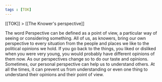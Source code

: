 ```yaml
---
tags : [TOK]
---
```


[[TOK]] > [[The Knower's perspective]]

The word Perspective can be defined as a point of view, a particular way of seeing or considering something.
All of us, as knowers, bring our own perspective to every situation from the people and places we like to the political opinions we hold. If you go back to the things, you liked or disliked when you were very young, you would probably have different opinions of them now. As our perspectives change so to do our taste and opinions. Sometimes, our personal perspective can help us to understand others. At all the times, it can prevent us from understanding or even one thing to understand their opinions and their point of view.

